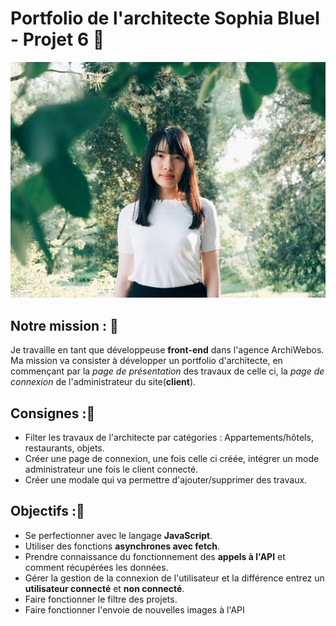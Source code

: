 # Portfolio de l'architecte Sophia Bluel - Projet 6 🎨

![Texte alternatif](/FrontEnd/assets/images/sophie-bluel.png "Sophia Bluel")




## Notre mission : 🚀

Je travaille en tant que développeuse **front-end** dans l'agence ArchiWebos. Ma mission va consister à développer un portfolio d'architecte, en commençant par la _page de présentation_ des travaux de celle ci, la _page de connexion_ de l'administrateur du site(**client**).



## Consignes :📑

- Filter les travaux de l'architecte par catégories : Appartements/hôtels, restaurants, objets.
- Créer une page de connexion, une fois celle ci créée, intégrer un mode administrateur une fois le client connecté.
- Créer une modale qui va permettre d'ajouter/supprimer des travaux.



## Objectifs :🎯

- Se perfectionner avec le langage **JavaScript**.
- Utiliser des fonctions **asynchrones avec fetch**.
- Prendre connaissance du fonctionnement des **appels à l'API** et comment récupérées les données.
- Gérer la gestion de la connexion de l'utilisateur et la différence entrez un **utilisateur connecté** et **non connecté**. 
- Faire fonctionner le filtre des projets.
- Faire fonctionner l'envoie de nouvelles images à l'API
